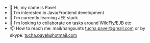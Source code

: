 - 👋 Hi, my name is Pavel
- 👀 I’m interested in Java/Frontend development
- 🌱 I’m currently learning JEE stack
- 💞️ I’m looking to collaborate on tasks around WildFly/EJB etc
- 📫 How to reach me: mail/hangounts tucha.pavel@gmail.com or by skype: tucha.pavel@hotmail.com

<!---
ptucha/ptucha is a ✨ special ✨ repository because its `README.md` (this file) appears on your GitHub profile.
You can click the Preview link to take a look at your changes.
--->
